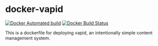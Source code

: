 # docker-vapid
[![Docker Automated build](https://img.shields.io/docker/automated/woovie/docker-vapid.svg)](https://hub.docker.com/r/woovie/docker-vapid/) [![Docker Build Status](https://img.shields.io/docker/build/woovie/docker-vapid.svg)](https://hub.docker.com/r/woovie/docker-vapid/)

This is a dockerfile for deploying vapid, an intentionally simple content management system.

